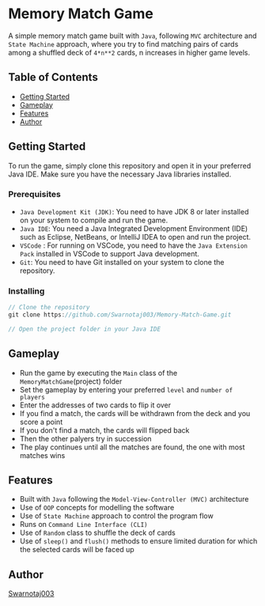# Memory Match Game

A simple memory match game built with `Java`, following `MVC` architecture and `State Machine` approach, where you try to find matching pairs of cards among a shuffled deck of `4*n**2` cards, n increases in higher game levels.

## Table of Contents

* [Getting Started](#getting-started)
* [Gameplay](#gameplay)
* [Features](#features)
* [Author](#author)

## Getting Started

To run the game, simply clone this repository and open it in your preferred Java IDE. Make sure you have the necessary Java libraries installed.

### Prerequisites

* `Java Development Kit (JDK)`: You need to have JDK 8 or later installed on your system to compile and run the game.
* `Java IDE`: You need a Java Integrated Development Environment (IDE) such as Eclipse, NetBeans, or IntelliJ IDEA to open and run the project.
* `VSCode` : For running on VSCode, you need to have the `Java Extension Pack` installed in VSCode to support Java development.
* `Git`: You need to have Git installed on your system to clone the repository.

### Installing

```java
// Clone the repository
git clone https://github.com/Swarnotaj003/Memory-Match-Game.git

// Open the project folder in your Java IDE
```

## Gameplay

- Run the game by executing the `Main` class of the `MemoryMatchGame`(project) folder
- Set the gameplay by entering your preferred `level` and `number of players`
- Enter the addresses of two cards to flip it over
- If you find a match, the cards will be withdrawn from the deck and you score a point
- If you don't find a match, the cards will flipped back
- Then the other palyers try in succession
- The play continues until all the matches are found, the one with most matches wins

## Features

- Built with `Java` following the `Model-View-Controller (MVC)` architecture
- Use of `OOP` concepts for modelling the software
- Use of `State Machine` approach to control the program flow
- Runs on `Command Line Interface (CLI)`
- Use of `Random` class to shuffle the deck of cards
- Use of `sleep()` and `flush()` methods to ensure limited duration for which the selected cards will be faced up

## Author

[Swarnotaj003](https://github.com/Swarnotaj003)